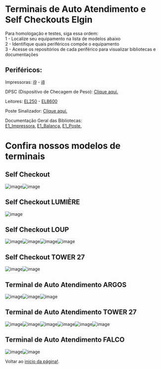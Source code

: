 # Terminais de Auto Atendimento e Self Checkouts Elgin
Para homologação e testes, siga essa ordem:  
1 - Localize seu equipamento na lista de modelos abaixo  
2 - Identifique quais periféricos compõe o equipamento  
3 - Acesse os repositórios de cada periférico para visualizar bibliotecas e documentações  


## Periféricos:
Impressoras: [i9](https://github.com/ElginDeveloperCommunity/Impressoras/tree/master/Impressoras%20N%C3%A3o%20Fiscais)  -  [i8](https://github.com/ElginDeveloperCommunity/Impressoras/tree/master/Impressoras%20N%C3%A3o%20Fiscais)

DPSC (Dispositivo de Checagem de Peso): [Clique aqui.](https://github.com/ElginDeveloperCommunity/Equipamentos/tree/master/Elgin/Balan%C3%A7a/Linha%20Eletronica%20-%20Checkout)

Leitores:  [EL250](https://github.com/ElginDeveloperCommunity/Equipamentos/tree/master/Elgin/Leitores%20de%20M%C3%A3o/EL250)   -   [EL8600](https://github.com/ElginDeveloperCommunity/Equipamentos/tree/master/Elgin/Leitores%20Fixos/EL8600/Documenta%C3%A7%C3%A3o)

Poste Sinalizador: [Clique aqui.](https://github.com/ElginDeveloperCommunity/AutoAtendimento/tree/master/Elgin/Self%20Checkout%20Lumiere/Bibliotecas)

Documentação Geral das Bibliotecas:  
[E1_Impressora.](https://elgindevelopercommunity.github.io/group__g0.html)
[E1_Balança.](https://elgindevelopercommunity.github.io/group__g5.html)
[E1_Poste.](https://elgindevelopercommunity.github.io/group__g10.html)


# Confira nossos modelos de terminais

## Self Checkout
![image](https://github.com/user-attachments/assets/8a45bafd-10d3-4f22-b948-81384b54ccc6)![image](https://github.com/user-attachments/assets/b9777ce9-7825-495a-bc60-afecee5c6399)

## Self Checkout LUMIÈRE
![image](https://github.com/user-attachments/assets/c996d1c0-4930-4ed6-8c6b-1f4657b9950a)

##  Self Checkout LOUP
![image](https://github.com/user-attachments/assets/17c31ca5-bedd-4bd0-9a1e-a85b28b070e6)![image](https://github.com/user-attachments/assets/9454f5f5-fcfd-45e0-812e-bb0af0c9e938)![image](https://github.com/user-attachments/assets/276ae164-84b7-4707-9972-5575bcf77c82)![image](https://github.com/user-attachments/assets/5c17fa7a-4712-4d38-98d6-ab0c3ce2f2f3)


## Self Checkout TOWER 27
![image](https://github.com/user-attachments/assets/0a404d14-6b18-476a-81ec-9d03c8c29929)![image](https://github.com/user-attachments/assets/bd56b303-d32d-4f62-91c2-1e4021da9d77)


## Terminal de Auto Atendimento ARGOS
![image](https://github.com/user-attachments/assets/c50c0aaf-65f2-4a2b-b1e8-349a9f586111)![image](https://github.com/user-attachments/assets/12b9f932-99b2-4929-b036-71cd9924d52e)![image](https://github.com/user-attachments/assets/2892cdf9-6d6f-41c4-993b-c74b2e01aa6e)


##  Terminal de Auto Atendimento TOWER 27
![image](https://github.com/user-attachments/assets/9e519798-ff19-47bb-b981-d4315c458943)![image](https://github.com/user-attachments/assets/8bd7a009-d2f1-4a47-9b52-7964ad3ee61e)![image](https://github.com/user-attachments/assets/0630bcad-04c9-48b8-abfa-ecd473f2db62)![image](https://github.com/user-attachments/assets/30b8a86d-083c-4cac-928a-38576a4cf5f8)![image](https://github.com/user-attachments/assets/19de76d9-6882-4dcf-a7f6-489f32f9b826)![image](https://github.com/user-attachments/assets/7a81d286-dc7c-4515-9e50-0b0dbe068157)


##  Terminal de Auto Atendimento FALCO
![image](https://github.com/user-attachments/assets/3d3348b4-1fbb-4f5f-ac78-124896bc040f)![image](https://github.com/user-attachments/assets/23583c9d-e675-4fd1-8f22-19eb52589692)



Voltar ao [inicio da página!](https://github.com/ElginDeveloperCommunity/AutoAtendimento/tree/master?tab=readme-ov-file#autoatendimento). 

